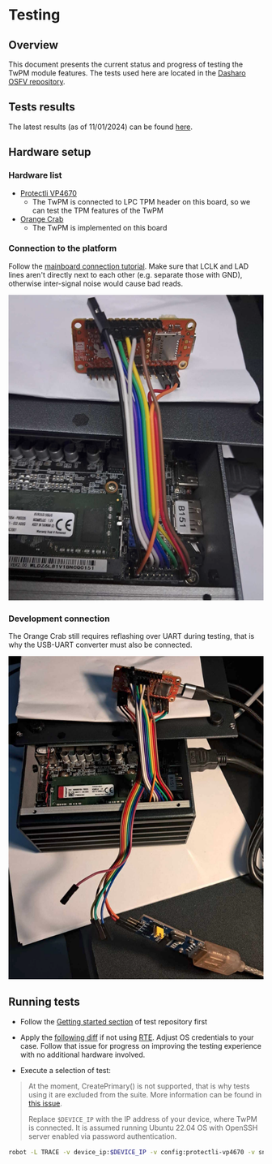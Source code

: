 # Testing

## Overview

This document presents the current status and progress of testing the TwPM
module features. The tests used here are located in the
[Dasharo OSFV repository](https://github.com/Dasharo/open-source-firmware-validation/blob/main/dasharo-security/tpm2-commands.robot).

## Tests results

The latest results (as of 11/01/2024) can be found
[here](/test-results/2024_01_11_orange_crab_without_create_primary.html).

## Hardware setup

### Hardware list

* [Protectli VP4670](https://docs.dasharo.com/variants/protectli_vp46xx/overview/)
    - The TwPM is connected to LPC TPM header on this board, so we can test the
      TPM features of the TwPM
* [Orange Crab](https://github.com/orangecrab-fpga/orangecrab-hardware)
    - The TwPM is implemented on this board

### Connection to the platform

Follow the [mainboard connection tutorial](/tutorials/mainboard-connection.md).
Make sure that LCLK and LAD lines aren't directly next to each other (e.g.
separate those with GND), otherwise inter-signal noise would cause bad reads.

![](/images/twpm_connection.png)

### Development connection

The Orange Crab still requires reflashing over UART during testing, that is why
the USB-UART converter must also be connected.

![](/images/twpm_connection_dev.png)

## Running tests

* Follow the
  [Getting started section](https://github.com/Dasharo/open-source-firmware-validation#getting-started)
  of test repository first

* Apply the [following
  diff](https://github.com/Dasharo/open-source-firmware-validation/issues/198#issuecomment-1893483736)
  if not using [RTE](https://shop.3mdeb.com/shop/open-source-hardware/rte/).
  Adjust OS credentials to your case. Follow that issue for progress on
  improving the testing experience with no additional hardware involved.

* Execute a selection of test:

> At the moment, CreatePrimary() is not supported, that is why tests using it
> are excluded from the suite. More information can be found in [this
> issue](https://github.com/Dasharo/TwPM_toplevel/issues/23).
>
> Replace `$DEVICE_IP` with the IP address of your device, where TwPM is
> connected. It is assumed running Ubuntu 22.04 OS with OpenSSH server enabled
> via password authentication.

```bash
robot -L TRACE -v device_ip:$DEVICE_IP -v config:protectli-vp4670 -v snipeit:no -t "TPMCMD00[0-469]" -t "TPMCMD010" dasharo-security/tpm2-commands.robot
```
